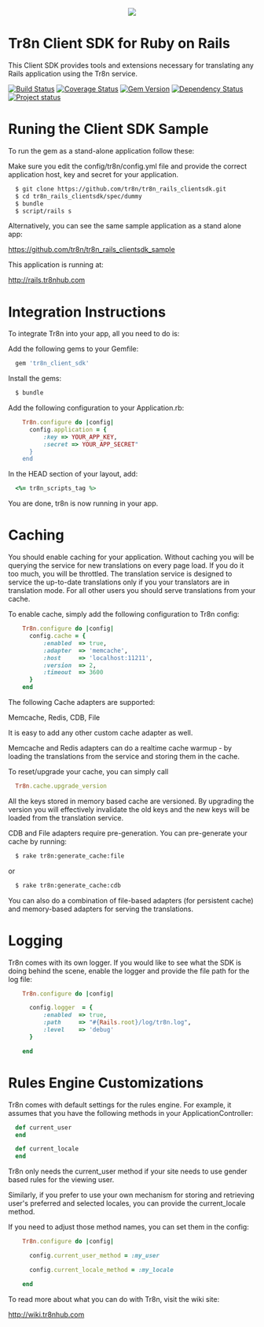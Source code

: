 <p align="center">
  <img src="https://raw.github.com/tr8n/tr8n/master/doc/screenshots/tr8nlogo.png">
</p>

Tr8n Client SDK for Ruby on Rails
===================================

This Client SDK provides tools and extensions necessary for translating any Rails application using the Tr8n service.

[![Build Status](https://travis-ci.org/tr8n/tr8n_rails_clientsdk.png?branch=master)](https://travis-ci.org/tr8n/tr8n_rails_clientsdk)
[![Coverage Status](https://coveralls.io/repos/tr8n/tr8n_rails_clientsdk/badge.png)](https://coveralls.io/r/tr8n/tr8n_rails_clientsdk)
[![Gem Version](https://badge.fury.io/rb/tr8n_client_sdk.png)](http://badge.fury.io/rb/tr8n_client_sdk)
[![Dependency Status](https://www.versioneye.com/user/projects/52e4bc4cec1375b57600000f/badge.png)](https://www.versioneye.com/user/projects/52e4bc4cec1375b57600000f)
[![Project status](http://stillmaintained.com/tr8n/tr8n_ruby_core.png)](http://stillmaintained.com/tr8n/tr8n_ruby_core.png)


Runing the Client SDK Sample
===================================


To run the gem as a stand-alone application follow these:

Make sure you edit the config/tr8n/config.yml file and provide the correct application host, key and secret for your application.

```sh
  $ git clone https://github.com/tr8n/tr8n_rails_clientsdk.git
  $ cd tr8n_rails_clientsdk/spec/dummy
  $ bundle
  $ script/rails s
```

Alternatively, you can see the same sample application as a stand alone app:

https://github.com/tr8n/tr8n_rails_clientsdk_sample

This application is running at:

http://rails.tr8nhub.com



Integration Instructions
===================================

To integrate Tr8n into your app, all you need to do is:

Add the following gems to your Gemfile:

```ruby
  gem 'tr8n_client_sdk'
```

Install the gems:

```sh
  $ bundle
```

Add the following configuration to your Application.rb:

```ruby
    Tr8n.configure do |config|
      config.application = {
          :key => YOUR_APP_KEY,
          :secret => YOUR_APP_SECRET"
      }
    end
```

In the HEAD section of your layout, add:

```ruby
  <%= tr8n_scripts_tag %>
```

You are done, tr8n is now running in your app.


Caching
===================================

You should enable caching for your application. Without caching you will be querying the service for new translations on every page load.
If you do it too much, you will be throttled. The translation service is designed to service the up-to-date translations only if you your translators are in translation mode.
For all other users you should serve translations from your cache.

To enable cache, simply add the following configuration to Tr8n config:

```ruby
    Tr8n.configure do |config|
      config.cache = {
          :enabled  => true,
          :adapter  => 'memcache',
          :host     => 'localhost:11211',
          :version  => 2,
          :timeout  => 3600
      }
    end
```

The following Cache adapters are supported:

Memcache, Redis, CDB, File

It is easy to add any other custom cache adapter as well.

Memcache and Redis adapters can do a realtime cache warmup - by loading the translations from the service and storing them in the cache.

To reset/upgrade your cache, you can simply call

```ruby
  Tr8n.cache.upgrade_version
```

All the keys stored in memory based cache are versioned. By upgrading the version you will effectively invalidate the old keys and the new keys will be loaded from the translation service.


CDB and File adapters require pre-generation. You can pre-generate your cache by running:

```sh
  $ rake tr8n:generate_cache:file
```

or

```sh
  $ rake tr8n:generate_cache:cdb
```

You can also do a combination of file-based adapters (for persistent cache) and memory-based adapters for serving the translations.


Logging
===================================

Tr8n comes with its own logger. If you would like to see what the SDK is doing behind the scene, enable the logger and provide the file path for the log file:

```ruby
    Tr8n.configure do |config|

      config.logger  = {
          :enabled  => true,
          :path     => "#{Rails.root}/log/tr8n.log",
          :level    => 'debug'
      }

    end
```


Rules Engine Customizations
===================================

Tr8n comes with default settings for the rules engine. For example, it assumes that you have the following methods in your ApplicationController:

```ruby
  def current_user
  end

  def current_locale
  end
```

Tr8n only needs the current_user method if your site needs to use gender based rules for the viewing user.

Similarly, if you prefer to use your own mechanism for storing and retrieving user's preferred and selected locales, you can provide the current_locale method.

If you need to adjust those method names, you can set them in the config:

```ruby
    Tr8n.configure do |config|

      config.current_user_method = :my_user

      config.current_locale_method = :my_locale

    end
```




To read more about what you can do with Tr8n, visit the wiki site:

http://wiki.tr8nhub.com
